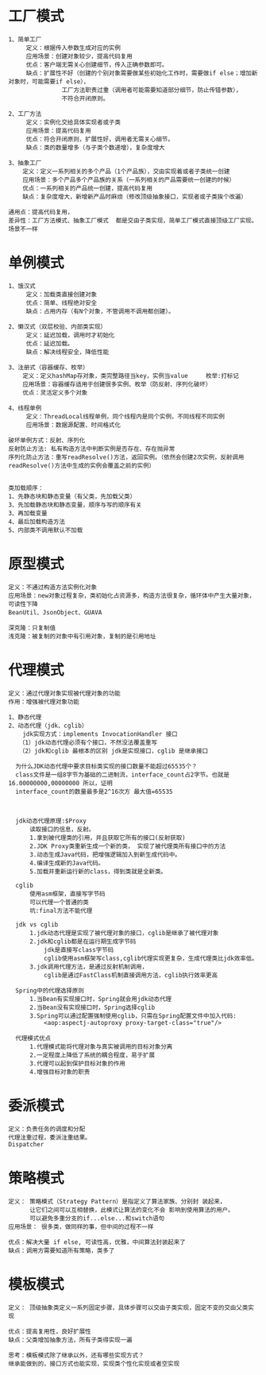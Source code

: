 # 工厂模式
    1、简单工厂
         定义：根据传入参数生成对应的实例
         应用场景：创建对象较少，提高代码复用
         优点：客户端无需关心创建细节，传入正确参数即可。
         缺点：扩展性不好（创建的个别对象需要做某些初始化工作时，需要做if else；增加新对象时，可能需要if else），
                   工厂方法职责过重（调用者可能需要知道部分细节，防止传错参数），
                   不符合开闭原则。
    
    2、工厂方法
         定义：实例化交给具体实现者或子类
         应用场景：提高代码复用
         优点：符合开闭原则，扩展性好，调用者无需关心细节。
         缺点：类的数量增多（与子类个数递增），复杂度增大
    
    3、抽象工厂
        定义：定义一系列相关的多个产品（1个产品族），交由实现着或者子类统一创建
        应用场景：多个产品多个产品族的关系（一系列相关的产品需要统一创建的时候）
        优点：一系列相关的产品统一创建，提高代码复用
        缺点：复杂度增大，新增新产品时麻烦（修改顶级抽象接口，实现者或子类挨个改遍）
    
    通用点：提高代码复用，
    差异性：工厂方法模式、抽象工厂模式  都是交由子类实现，简单工厂模式直接顶级工厂实现。场景不一样


# 单例模式
    1、饿汉式
         定义：加载类直接创建对象
         优点：简单、线程绝对安全
         缺点：占用内存（有N个对象，不管调用不调用都创建）。
    
    2、懒汉式（双层校验、内部类实现）
         定义：延迟加载，调用时才初始化
         优点：延迟加载。
         缺点：解决线程安全，降低性能
    
    3、注册式（容器缓存、枚举）
        定义：定义hashMap存对象，类完整路径当key，实例当value     枚举:打标记
        应用场景：容器缓存适用于创建很多实例、枚举（防反射、序列化破坏）
        优点：灵活定义多个对象
    
    4、线程单例
         定义：ThreadLocal线程单例，同个线程内是同个实例，不同线程不同实例
         应用场景：数据源配置、时间格式化
    
    破坏单例方式：反射、序列化
    反射防止方法: 私有构造方法中判断实例是否存在、存在抛异常
    序列化防止方法：重写readResolve()方法，返回实例。（依然会创建2次实例，反射调用readResolve()方法中生成的实例会覆盖之前的实例）
    
    
    类加载顺序：
    1、先静态块和静态变量（有父类，先加载父类）
    3、先加载静态块和静态变量，顺序与写的顺序有关
    3、再加载变量
    4、最后加载构造方法
    5、内部类不调用默认不加载


# 原型模式
    定义：不通过构造方法实例化对象
    应用场景：new对象过程复杂，类初始化占资源多，构造方法很复杂，循环体中产生大量对象，可读性下降
    BeanUtil、JsonObject、GUAVA
	
    深克隆：只复制值
    浅克隆：被复制的对象中有引用对象，复制的是引用地址

# 代理模式
    定义：通过代理对象实现被代理对象的功能
    作用：增强被代理对象功能
    
    1、静态代理
    2、动态代理（jdk、cglib）
        jdk实现方式：implements InvocationHandler 接口
       （1）jdk动态代理必须有个接口，不然没法覆盖重写
       （2）jdk和cglib 最根本的区别 jdk是实现接口，cglib 是继承接口
       
      为什么JDK动态代理中要求目标类实现的接口数量不能超过65535个？
      class文件是一组8字节为基础的二进制流，interface_count占2字节。也就是16.00000000,00000000 所以，证明
      interface_count的数量最多是2^16次方 最大值=65535
      
      
      
      jdk动态代理原理:$Proxy
          读取接口的信息，反射。
          1.拿到被代理类的引用，并且获取它所有的接口(反射获取)
          2.JDK Proxy类重新生成一个新的类， 实现了被代理类所有接口中的方法
          3.动态生成Java代码，把增强逻辑加入到新生成代码中。
          4.编译生成新的Java代码。
          5.加载并重新运行新的class，得到类就是全新类。
      
      cglib
          使用asm框架，直接写字节码
          可以代理一个普通的类
          坑:final方法不能代理
      
      jdk vs cglib
          1.jdk动态代理是实现了被代理对象的接口，cglib是继承了被代理对象
          2.jdk和cglib都是在运行期生成字节码
              jdk是直接写class字节码
              cglib使用asm框架写class,cglib代理实现更复杂，生成代理类比jdk效率低。
          3.jdk调用代理方法，是通过反射机制调用，
              cglib是通过FastClass机制直接调用方法，cglib执行效率更高
      
      Spring中的代理选择原则
          1.当Bean有实现接口时，Spring就会用jdk动态代理
          2.当Bean没有实现接口时，Spring选择cglib
          3.Spring可以通过配置强制使用cglib，只需在Spring配置文件中加入代码:
              <aop:aspectj-autoproxy proxy-target-class="true"/>
      
      代理模式优点
          1.代理模式能将代理对象与真实被调用的目标对象分离
          2.一定程度上降低了系统的耦合程度，易于扩展
          3.代理可以起到保护目标对象的作用
          4.增强目标对象的职责

# 委派模式
    定义：负责任务的调度和分配
    代理注重过程，委派注重结果。
    Dispatcher
    
    
# 策略模式
    定义： 策略模式（Strategy Pattern）是指定义了算法家族、分别封 装起来，
          让它们之间可以互相替换，此模式让算法的变化不会 影响到使用算法的用户。 
          可以避免多重分支的if...else...和switch语句
    应用场景： 很多类，做同样的事，但中间的过程不一样
    
    优点：解决大量 if else, 可读性高，优雅，中间算法封装起来了
    缺点：调用方需要知道所有策略，类多了

# 模板模式
    定义： 顶级抽象类定义一系列固定步骤，具体步骤可以交由子类实现，固定不变的交由父类实现
    
    优点：提高复用性，良好扩展性
    缺点：父类增加抽象方法，所有子类得实现一遍
    
    思考：模板模式除了继承以外，还有哪些实现方式？
    继承能做到的，接口方式也能实现，实现类个性化实现或者空实现
    
    
    
    


